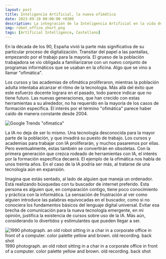 ```yaml
---
layout: post
title: Inteligencia Artificial, la nueva ofimática
date: 2023-09-10 00:00:00 +0300
description: La integración de la Inteligencia Artificial en la vida de los ciudadanos podría seguir un patrón muy similar al de la ofimática, que nos obsesionó durante los 90. Pero con matices.
img: robot_office_short.png
tags: [Artificial Intelligence, Castellano]
---
```


En la década de los 90, España vivió la parte más significativa de su particular proceso de digitalización. Transitar del papel a las pantallas, empezando por el trabajo para la mayoría. El grueso de la población trabajadora se vio obligada a familiarizarse con un nuevo conjunto de programas informáticos que se usaban en la oficina. Algo que se vino a llamar "ofimática".

Los cursos y las academias de ofimática proliferaron, mientras la población adulta intentaba alcanzar el ritmo de la tecnología. Más allá del éxito que este esfuerzo docente lograra en el pasado, todo parece indicar que no tiene futuro. Las nuevas generaciones, que han crecido con estas herramientas a su alrededor, no ha requerido en la mayoría de los casos de formación específica. El interés por el término "ofimática" parece haber caído de manera constante desde 2004.

![Google Trends "ofimatica"]({{site.baseurl}}/assets/img/ofimatica_trend.png)

La IA no deja de ser lo mismo. Una tecnología desconocida para la mayor parte de la población, y que invadirá su puesto de trabajo. Los cursos y academias para trabajar con IA proliferarán, y muchos pasaremos por ellas. Pero eventualmente, estas también se convertirán en obsoletas. Con la primera generación que crezca rodeado de herramientas con IA, el interés por la formación específica decaerá. El ejemplo de la ofimática nos habla de unos treinta años. En el caso de la IA podría ser más, al tratarse de una tecnología aún en expansión.

Imagina que estás sentado, al lado de alguien que maneja un ordenador. Está realizando búsquedas con tu buscador de internet preferido. Esta persona es alguien que, en comparación contigo, tiene poco conocimiento y práctica con la informática. La sensación de frustración al ver como alguien introduce las palabras equivocadas en el buscador, como si no conociera los fundamentos básicos del lenguaje digital universal. Evitar esa brecha de comunicación para la nueva tecnología emergente, en mi opinión, justifica la existencia de cursos sobre uso de la IA. Más aún, considerando lo divertidos y estimulantes que pueden llegar a ser.

![1990 photograph. an old robot sitting in a char in a corporate office in front of a computer. color palette yellow and brown. old recording. back shot]({{site.baseurl}}/assets/img/robot_office.png)
1990 photograph. an old robot sitting in a char in a corporate office in front of a computer. color palette yellow and brown. old recording. back shot
